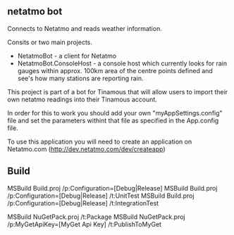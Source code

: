 netatmo bot
-----------

Connects to Netatmo and reads weather information.

Consits or two main projects.
* NetatmoBot - a client for Netatmo
* NetatmoBot.ConsoleHost - a console host which currently looks for rain gauges within approx. 100km area of the centre points defined and see's how many stations are reporting rain.

This project is part of a bot for Tinamous that will allow users to import their own netatmo readings into their Tinamous account.

In order for this to work you should add your own "myAppSettings.config" file and set the parameters withint that file as specified in the App.config file.

To use this application you will need to create an application on Netatmo.com (http://dev.netatmo.com/dev/createapp)

<appSettings>
  <add key="Netatmo.ClientId" value="[Client Id from Natatmo application"/>
  <add key="Netatmo.ClientSecred" value="Client secret from Natatmo application"/>

  <add key="Netatmo.UserName" value="[your my.netatmo.com username (email)]"/>
  <add key="Netatmo.Password" value="[your password]"/>

  <add key="Latitude" value="[your location latitude as a number with decimal point e.g. 53.2343321]"/>
  <add key="Longitude" value="[your location longitude as a number with decimal point e.g. 0.1234545]"/>
</appSettings>


Build
-----

MSBuild Build.proj /p:Configuration=[Debug|Release]
MSBuild Build.proj /p:Configuration=[Debug|Release] /t:UnitTest
MSBuild Build.proj /p:Configuration=[Debug|Release] /t:IntegrationTest

MSBuild NuGetPack.proj /t:Package
MSBuild NuGetPack.proj /p:MyGetApiKey=[MyGet Api Key] /t:PublishToMyGet